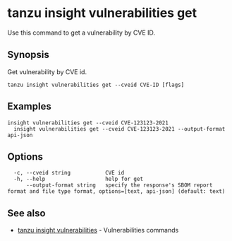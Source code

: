 # tanzu insight vulnerabilities get

Use this command to get a vulnerability by CVE ID.

## <a id='synopsis'></a>Synopsis

Get vulnerability by CVE id.

```console
tanzu insight vulnerabilities get --cveid CVE-ID [flags]
```

## <a id='examples'></a>Examples

```console
insight vulnerabilities get --cveid CVE-123123-2021
  insight vulnerabilities get --cveid CVE-123123-2021 --output-format api-json
```

## <a id='options'></a>Options

```console
  -c, --cveid string           CVE id
  -h, --help                   help for get
      --output-format string   specify the response's SBOM report format and file type format, options=[text, api-json] (default: text)
```

## <a id='see-also'></a>See also

* [tanzu insight vulnerabilities](tanzu_insight_vulnerabilities.hbs.md)	 - Vulnerabilities commands
